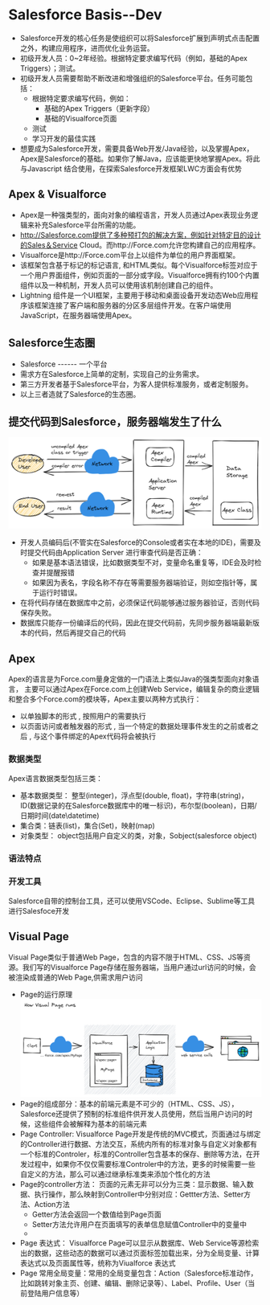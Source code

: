 # Salesforce Basis--Dev 
- Salesforce开发的核心任务是使组织可以将Salesforce扩展到声明式点击配置之外，构建应用程序，进而优化业务运营。  
- 初级开发人员：0~2年经验。根据特定要求编写代码（例如，基础的Apex Triggers）；测试。  
- 初级开发人员需要帮助不断改进和增强组织的Salesforce平台。任务可能包括：
  - 根据特定要求编写代码，例如：
    - 基础的Apex Triggers（更新字段）
    - 基础的Visualforce页面 
  - 测试 
  - 学习开发的最佳实践
- 想要成为Salesforce开发，需要具备Web开发/Java经验，以及掌握Apex，Apex是Salesforce的基础。如果你了解Java，应该能更快地掌握Apex。将此与Javascript 结合使用，在探索Salesforce开发框架LWC方面会有优势  

## Apex & Visualforce
- Apex是一种强类型的，面向对象的编程语言，开发人员通过Apex表现业务逻辑来补充Salesforce平台所需的功能。  
- http://Salesforce.com提供了多种预打包的解决方案，例如针对特定目的设计的Sales＆Service Cloud。而http://Force.com允许您构建自己的应用程序。
- Visualforce是http://Force.com平台上以组件为单位的用户界面框架。  
- 该框架包含基于标记的标记语言, 和HTML类似。每个Visualforce标签对应于一个用户界面组件，例如页面的一部分或字段。Visualforce拥有约100个内置组件以及一种机制，开发人员可以使用该机制创建自己的组件。
- Lightning 组件是一个UI框架，主要用于移动和桌面设备开发动态Web应用程序该框架连接了客户端和服务器的分区多层组件开发。在客户端使用JavaScript，在服务器端使用Apex。

## Salesforce生态圈
- Salesforce ------ 一个平台
- 需求方在Salesforce上简单的定制，实现自己的业务需求。
- 第三方开发者基于Salesforce平台，为客人提供标准服务，或者定制服务。
- 以上三者造就了Salesforce的生态圈。

## 提交代码到Salesforce，服务器端发生了什么

![salesforce_dev](image/salesforce_dev.png)
- 开发人员编码后(不管实在Salesforce的Console或者实在本地的IDE)，需要及时提交代码由Application Server 进行审查代码是否正确：
  - 如果是基本语法错误，比如数据类型不对，变量命名重复等，IDE会及时检查并提醒报错
  - 如果因为表名，字段名称不存在等需要服务器端验证，则如空指针等，属于运行时错误。
- 在将代码存储在数据库中之前，必须保证代码能够通过服务器验证，否则代码保存失败。 
- 数据库只能存一份编译后的代码，因此在提交代码前，先同步服务器端最新版本的代码，然后再提交自己的代码

## Apex
Apex的语言是为Force.com量身定做的一门语法上类似Java的强类型面向对象语言，
主要可以通过Apex在Force.com上创建Web Service，编辑复杂的商业逻辑和整合多个Force.com的模块等，Apex主要以两种方式执行：
- 以单独脚本的形式 , 按照用户的需要执行
- 以页面访问或者触发器的形式 , 当一个特定的数据处理事件发生的之前或者之后 , 与这个事件绑定的Apex代码将会被执行

### 数据类型
Apex语言数据类型包括三类：
- 基本数据类型： 整型(integer)，浮点型(double, float)，字符串(string)，ID(数据记录的在Salesforce数据库中的唯一标识)，布尔型(boolean)，日期/日期时间(date\datetime)
- 集合类：链表(list)，集合(Set)，映射(map)
- 对象类型： object包括用户自定义的类，对象，Sobject(salesforce object)

### 语法特点

### 开发工具
Salesforce自带的控制台工具，还可以使用VSCode、Eclipse、Sublime等工具进行Salesfoce开发

## Visual Page
Visual Page类似于普通Web Page，包含的内容不限于HTML、CSS、JS等资源。我们写的Visualforce Page存储在服务器端，当用户通过url访问的时候，会被渲染成普通的Web Page,供需求用户访问
- Page的运行原理
  ![visual_page_runs](image/visual_page_runs.png)
- Page的组成部分：基本的前端元素是不可少的（HTML、CSS、JS），Salesforce还提供了预制的标准组件供开发人员使用，然后当用户访问的时候，这些组件会被解释为基本的前端元素  
- Page Controller: Visualforce Page开发是传统的MVC模式，页面通过与绑定的Controller进行数据、方法交互，系统内所有的标准对象与自定义对象都有一个标准的Controler，标准的Controller包含基本的保存、删除等方法，在开发过程中，如果你不仅仅需要标准Controler中的方法，更多的时候需要一些自定义的方法，那么可以通过继承标准类来添加个性化的方法  
- Page的controller方法： 页面的元素无非可以分为三类：显示数据、输入数据、执行操作，那么映射到Controller中分别对应：Gettter方法、Setter方法、Action方法
  - Getter方法会返回一个数值给到Page页面
  - Setter方法允许用户在页面填写的表单信息赋值Controller中的变量中  
  - 
- Page 表达式： Visualforce Page可以显示从数据库、Web Service等源检索出的数据，这些动态的数据可以通过页面标签加载出来，分为全局变量、计算表达式以及页面属性等，统称为Viualforce 表达式  
- Page 常用全局变量：常用的全局变量包含：Action（Salesforce标准动作，比如跳转对象主页、创建、编辑、删除记录等）、Label、Profile、User（当前登陆用户信息等）




